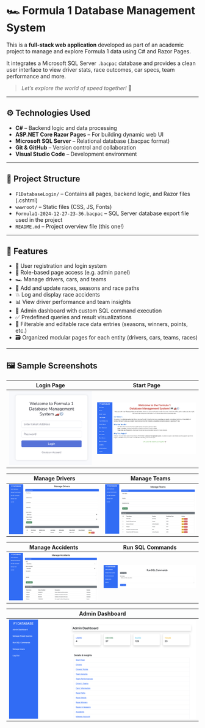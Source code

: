 # 🏎️ Formula 1 Database Management System

This is a **full-stack web application** developed as part of an academic project to manage and explore Formula 1 data using C# and Razor Pages.  

It integrates a Microsoft SQL Server `.bacpac` database and provides a clean user interface to view driver stats, race outcomes, car specs, team performance and more.

> _Let’s explore the world of speed together!_ 🚀

---

## ⚙️ Technologies Used

- **C#** – Backend logic and data processing  
- **ASP.NET Core Razor Pages** – For building dynamic web UI  
- **Microsoft SQL Server** – Relational database (.bacpac format)  
- **Git & GitHub** – Version control and collaboration  
- **Visual Studio Code** – Development environment 

---

## 📁 Project Structure

- `F1DatabaseLogin/` – Contains all pages, backend logic, and Razor files (.cshtml)
- `wwwroot/` – Static files (CSS, JS, Fonts)
- `Formula1-2024-12-27-23-36.bacpac` – SQL Server database export file used in the project
- `README.md` – Project overview file (this one!)

---

## 🧩 Features

- 🔐 User registration and login system
- 👤 Role-based page access (e.g. admin panel)
- 🏎️ Manage drivers, cars, and teams
- 🏁 Add and update races, seasons and race paths
- 💥 Log and display race accidents
- 📊 View driver performance and team insights
- 🧠 Admin dashboard with custom SQL command execution
- ✅ Predefined queries and result visualizations
- 🔎 Filterable and editable race data entries (seasons, winners, points, etc.)
- 🗃️ Organized modular pages for each entity (drivers, cars, teams, races)

---

## 🖼️ Sample Screenshots

| Login Page | Start Page |
|------------|------------|
| ![Login](screenshots/login.png) | ![Start](screenshots/startPage.png) |

| Manage Drivers | Manage Teams |
|----------------|--------------|
| ![Drivers](screenshots/manageDrivers.png) | ![Teams](screenshots/manageTeams.png) |

| Manage Accidents | Run SQL Commands |
|------------------|------------------|
| ![Accidents](screenshots/manageAccidents.png) | ![SQL](screenshots/runSQLCommands.png) |

| Admin Dashboard |
|-----------------|
| ![Admin](screenshots/adminDashboard.png) |


